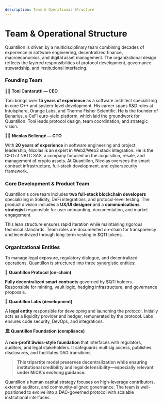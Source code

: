 ```yaml
---
description: Team & Operational Structure
---
```


# Team & Operational Structure

Quantillon is driven by a multidisciplinary team combining decades of experience in software engineering, decentralized finance, macroeconomics, and digital asset management. The organizational design reflects the layered responsibilities of protocol development, governance stewardship, and institutional interfacing.

### Founding Team

**👨‍💼 Toni Cantarutti — CEO**

Toni brings over **15 years of experience** as a software architect specializing in core C++ and system-level development. His career spans R\&D roles at Intuisphere, Orange Labs, and Thermo Fisher Scientific. He is the founder of Benarius, a CeFi euro-yield platform, which laid the groundwork for Quantillon. Toni leads protocol design, team coordination, and strategic vision.

**👨‍💻 Nicolas Bellengé — CTO**

With **20 years of experience** in software engineering and project leadership, Nicolas is an expert in Web2/Web3 stack integration. He is the CEO of NBTC SAS, a company focused on the acquisition, resale, and management of crypto assets. At Quantillon, Nicolas oversees the smart contract infrastructure, full-stack development, and cybersecurity framework.

### Core Development & Product Team

Quantillon's core team includes **two full-stack blockchain developers** specializing in Solidity, DeFi integrations, and protocol-level testing. The product division includes a **UX/UI designer** and a **communications strategist** responsible for user onboarding, documentation, and market engagement.

This lean structure ensures rapid iteration while maintaining rigorous technical standards. Team roles are documented on-chain for transparency and incentivized through long-term vesting in $QTI tokens.

### Organizational Entities

To manage legal exposure, regulatory dialogue, and decentralized operations, Quantillon is structured into three synergistic entities:

**🔗 Quantillon Protocol (on-chain)**

**Fully decentralized smart contracts** governed by $QTI holders. Responsible for minting, vault logic, hedging infrastructure, and governance proposals.

**🔬 Quantillon Labs (development)**

A **legal entity** responsible for developing and launching the protocol. Initially acts as a liquidity provider and hedger, remunerated by the protocol. Labs ensures code security, DevOps, and integrations.

**🏛️ Quantillon Foundation (compliance)**

A **non-profit Swiss-style foundation** that interfaces with regulators, auditors, and legal stakeholders. It safeguards multisig access, publishes disclosures, and facilitates DAO transitions.

> **This tripartite model preserves decentralization while ensuring institutional credibility and legal defensibility—especially relevant under MiCA's evolving guidance.**

Quantillon's human capital strategy focuses on high-leverage contributors, external auditors, and community-aligned governance. The team is well-positioned to evolve into a DAO-governed protocol with scalable institutional interfaces.
